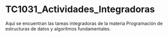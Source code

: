 # TC1031_Actividades_Integradoras
Aquí se encuentran las tareas integradoras de la materia Programación de estructuras de datos y algoritmos fundamentales.

